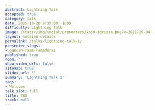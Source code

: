 ```yaml
---
abstract: Lightning Talk
accepted: true
category: talk
date: 2025-10-20 9:30:00 -1000
difficulty: Lightning Talk
image: /static/img/social/presenters/kojo-idrissa.png?v=2021-10-04
layout: session-details
permalink: /talks/lightning-talk-1/
presenter_slugs:
- ganesh-raam-ramadurai
published: true
room: ''
show_video_urls: false
sitemap: true
slides_url: ''
summary: 'Lightning Talk 1'
tags:
- Welcome
talk_slot: full
title: TBD
track: null
---
```

